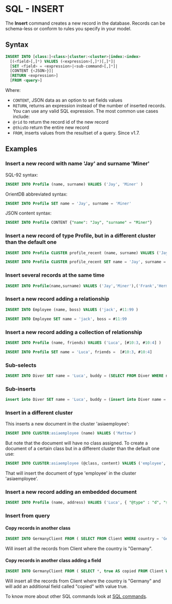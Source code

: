 # SQL - INSERT


The **Insert** command creates a new record in the database. Records can be schema-less or conform to rules you specify in your model.

## Syntax

```sql
INSERT INTO [class:]<class>|cluster:<cluster>|index:<index>
  [(<field>[,]*) VALUES (<expression>[,]*)[,]*]|
  [SET <field> = <expression>|<sub-command>[,]*]|
  [CONTENT {<JSON>}]|
  [RETURN <expression>] 
  [FROM <query>]
```

Where:
- `CONTENT`, JSON data as an option to set fields values
- `RETURN`, returns an expression instead of the number of inserted records. You can use any valid SQL expression. The most common use cases include:
 - `@rid` to return the record id of the new record
 - `@this`to return the entire new record
- `FROM`, inserts values from the resultset of a query. Since v1.7.

## Examples

### Insert a new record with name 'Jay' and surname 'Miner'

SQL-92 syntax:
```sql
INSERT INTO Profile (name, surname) VALUES ('Jay', 'Miner' )
```

OrientDB abbreviated syntax:
```sql
INSERT INTO Profile SET name = 'Jay', surname = 'Miner'
```

JSON content syntax:
```sql
INSERT INTO Profile CONTENT {"name": "Jay", "surname" = "Miner"}
```

### Insert a new record of type Profile, but in a different cluster than the default one

```sql
INSERT INTO Profile CLUSTER profile_recent (name, surname) VALUES ('Jay', 'Miner' )
```

```sql
INSERT INTO Profile CLUSTER profile_recent SET name = 'Jay', surname = 'Miner'
```

### Insert several records at the same time

```sql
INSERT INTO Profile(name,surname) VALUES ('Jay','Miner'),('Frank','Hermier'),('Emily','Saut')
```

### Insert a new record adding a relationship

```sql
INSERT INTO Employee (name, boss) VALUES ('jack', #11:99 )
```

```sql
INSERT INTO Employee SET name = 'jack', boss = #11:99
```


### Insert a new record adding a collection of relationship

```sql
INSERT INTO Profile (name, friends) VALUES ('Luca', [#10:3, #10:4] )
```

```sql
INSERT INTO Profile SET name = 'Luca', friends =  [#10:3, #10:4]
```

### Sub-selects

```sql
INSERT INTO Diver SET name = 'Luca', buddy = (SELECT FROM Diver WHERE name = 'Marko')
```

### Sub-inserts

```sql
insert into Diver SET name = 'Luca', buddy = (insert into Diver name = 'Marko')
```

### Insert in a different cluster

This inserts a new document in the cluster 'asiaemployee':
```sql
INSERT INTO CLUSTER:asiaemployee (name) VALUES ('Mattew')
```

But note that the document will have no class assigned. To create a document of a certain class but in a different cluster than the default one use:

```sql
INSERT INTO CLUSTER:asiaemployee (@class, content) VALUES ('employee', 'Mattew')
```

That will insert the document of type 'employee' in the cluster 'asiaemployee'.

### Insert a new record adding an embedded document

```sql
INSERT INTO Profile (name, address) VALUES ('Luca', { "@type" : "d", "street" : "Melrose Avenue", "@version" : 0 } )
```

### Insert from query

#### Copy records in another class
```sql
INSERT INTO GermanyClient FROM ( SELECT FROM Client WHERE country = 'Germany' )
```

Will insert all the records from Client where the country is "Germany".

#### Copy records in another class adding a field
```sql
INSERT INTO GermanyClient FROM ( SELECT *, true AS copied FROM Client WHERE country = 'Germany' )
```

Will insert all the records from Client where the country is "Germany" and will add an additional field called "copied" with value true.


To know more about other SQL commands look at [SQL commands](SQL.md).

